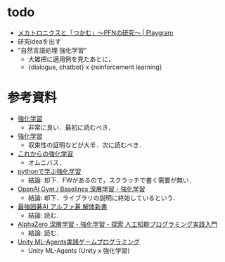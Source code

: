 # todo
* [メカトロニクスと「つかむ」〜PFNの研究〜 | Playgram](https://playgram.jp/oshiete-pfn/robot-2-researches/)
* 研究ideaを出す
* "自然言語処理 強化学習"
    - 大雑把に適用例を見たあとに，
    - {dialogue, chatbot} x {reinforcement learning}




# 参考資料
* [強化学習](https://www.amazon.co.jp/dp/4627826613/)
    - 非常に良い．最初に読むべき．
* [強化学習](https://www.amazon.co.jp/dp/B07XJXMQGD/)
    - 収束性の証明などが大半．次に読むべき．
* [これからの強化学習](https://www.amazon.co.jp/dp/4627880316/)
    - オムニバス．
* [pythonで学ぶ強化学習](https://www.amazon.co.jp/dp/B082HNNGQG/)
    - 結論: 却下．FWがあるので，スクラッチで書く需要が無い．
* [OpenAI Gym / Baselines 深層学習・強化学習](https://www.amazon.co.jp/dp/4862464726/)
    - 結論: 却下．ライブラリの説明に終始しているという．
* [最強囲碁AI アルファ碁 解体新書](https://www.amazon.co.jp/dp/B07F11T4CS/)
    - 結論: 読む．
* [AlphaZero 深層学習・強化学習・探索 人工知能プログラミング実践入門](https://www.amazon.co.jp/dp/4862464505/)
    - 結論: 読む．
* [Unity ML-Agents実践ゲームプログラミング](https://www.amazon.co.jp/dp/B08JBFXFQ9/)
    - Unity ML-Agents (Unity x 強化学習)
